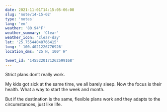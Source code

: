 ```yaml
---
date: 2021-11-01T14:15:05-06:00
slug: 'note/14-15-02'
type: 'notes'
lang: 'en'
weather: '80.94°F'
weather_summary: 'Clear'
weather_icon: 'clear-day'
lat: '25.75544048766415'
long: '-100.4021226776926'
location_dms: '25 N, 100° W'

tweet_id: '1455220171262599168'
---
```

Strict plans don’t really work. 

My kids got sick at the same time, we all barely sleep. Now the focus is their health. What a way to start the week and month.

But if the destination is the same, flexible plans work and they adapts to the circumstances, just like life.